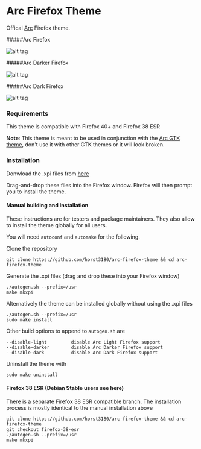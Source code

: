 # Arc Firefox Theme

Offical [Arc](https://github.com/horst3180/Arc-theme) Firefox theme.

#####Arc Firefox

![alt tag](http://i.imgur.com/UjJabE3.png)

#####Arc Darker Firefox

![alt tag](http://i.imgur.com/5fMURDp.png)

#####Arc Dark Firefox

![alt tag](http://i.imgur.com/5HuYVUl.png)


### Requirements
This theme is compatible with Firefox 40+ and Firefox 38 ESR

**Note**: This theme is meant to be used in conjunction with the [Arc GTK theme](https://github.com/horst3180/Arc-theme), don't use it with other GTK themes or it will look broken.

### Installation

Donwload the .xpi files from [here](https://github.com/horst3180/arc-firefox-theme/releases)

Drag-and-drop these files into the Firefox window. Firefox will then prompt you to install the theme.

#### Manual building and installation

These instructions are for testers and package maintainers. They also allow to install the theme globally for all users.

You will need `autoconf` and `automake` for the following.

Clone the repository

    git clone https://github.com/horst3180/arc-firefox-theme && cd arc-firefox-theme

Generate the .xpi files (drag and drop these into your Firefox window)

    ./autogen.sh --prefix=/usr
    make mkxpi

Alternatively the theme can be installed globally without using the .xpi files

    ./autogen.sh --prefix=/usr
    sudo make install

Other build options to append to `autogen.sh` are

    --disable-light         disable Arc Light Firefox support
    --disable-darker        disable Arc Darker Firefox support
    --disable-dark          disable Arc Dark Firefox support

Uninstall the theme with

    sudo make uninstall

#### Firefox 38 ESR (Debian Stable users see here)
There is a separate Firefox 38 ESR compatible branch. The installation process is mostly identical to the manual installation above

    git clone https://github.com/horst3180/arc-firefox-theme && cd arc-firefox-theme
    git checkout firefox-38-esr
    ./autogen.sh --prefix=/usr
    make mkxpi
